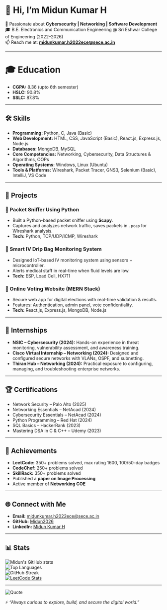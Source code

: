 # 👋 Hi, I’m Midun Kumar H

🚀 Passionate about **Cybersecurity | Networking | Software Development**  
🎓 B.E. Electronics and Communication Engineering @ Sri Eshwar College of Engineering (2022–2026)  
📫 Reach me at: **midunkumar.h2022ece@sece.ac.in**

---

# 🎓 Education
- **CGPA:** 8.36 (upto 6th semester)  
- **HSLC:** 90.8%  
- **SSLC:** 87.8%  

---

## 🛠️ Skills

- **Programming:** Python, C, Java (Basic)  
- **Web Development:** HTML, CSS, JavaScript (Basic), React.js, Express.js, Node.js  
- **Databases:** MongoDB, MySQL  
- **Core Competencies:** Networking, Cybersecurity, Data Structures & Algorithms, OOPs  
- **Operating Systems:** Windows, Linux (Ubuntu)  
- **Tools & Platforms:** Wireshark, Packet Tracer, GNS3, Selenium (Basic), IntelliJ, VS Code  

---

## 📌 Projects

### 🔹 Packet Sniffer Using Python
- Built a Python-based packet sniffer using **Scapy**.  
- Captures and analyzes network traffic, saves packets in `.pcap` for Wireshark analysis.  
- **Tech:** Python, TCP/UDP/ICMP, Wireshark  

### 🔹 Smart IV Drip Bag Monitoring System
- Designed IoT-based IV monitoring system using sensors + microcontroller.  
- Alerts medical staff in real-time when fluid levels are low.  
- **Tech:** ESP, Load Cell, HX711  

### 🔹 Online Voting Website (MERN Stack)
- Secure web app for digital elections with real-time validation & results.  
- Features: Authentication, admin panel, vote confidentiality.  
- **Tech:** React.js, Express.js, MongoDB, Node.js  

---

## 💼 Internships

- **NSIC – Cybersecurity (2024):** Hands-on experience in threat monitoring, vulnerability assessment, and awareness training.  
- **Cisco Virtual Internship – Networking (2024):** Designed and configured secure networks with VLANs, OSPF, and subnetting.  
- **Thiran Hub – Networking (2024):** Practical exposure to configuring, managing, and troubleshooting enterprise networks.  

---

## 🏆 Certifications

- Network Security – Palo Alto (2025)  
- Networking Essentials – NetAcad (2024)  
- Cybersecurity Essentials – NetAcad (2024)  
- Python Programming – Red Hat (2024)  
- SQL Basics – HackerRank (2023)  
- Mastering DSA in C & C++ – Udemy (2023)  

---

## 🎯 Achievements

- **LeetCode:** 350+ problems solved, max rating 1600, 100/50-day badges  
- **CodeChef:** 250+ problems solved  
- **SkillRack:** 350+ problems solved  
- Published a **paper on Image Processing**  
- Active member of **Networking COE**  

---

## 🌐 Connect with Me

- **Email:** [midunkumar.h2022ece@sece.ac.in](mailto:midunkumar.h2022ece@sece.ac.in)  
- **GitHub:** [Midun2026](https://github.com/Midun2026)  
- **LinkedIn:** [Midun Kumar H](https://www.linkedin.com/in/midun-kumar-h-492123249/)  

---

## 📊  Stats  

![Midun's GitHub stats](https://github-readme-stats.vercel.app/api?username=Midun2026&show_icons=true&theme=radical)  
![Top Languages](https://github-readme-stats.vercel.app/api/top-langs/?username=Midun2026&layout=compact&theme=radical)  
![GitHub Streak](https://streak-stats.demolab.com/?user=Midun2026&theme=radical)  
[![LeetCode Stats](https://leetcard.jacoblin.cool/midunkumar?theme=dark&font=Nunito&ext=contest)](https://leetcode.com/midun2026/)


---
![Quote](https://quotes-github-readme.vercel.app/api?type=horizontal&theme=radical)


⚡ _“Always curious to explore, build, and secure the digital world.”_
